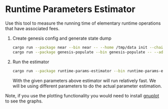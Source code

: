 # Runtime Parameters Estimator

Use this tool to measure the running time of elementary runtime operations that have associated fees.

1. Create genesis config and generate state dump
    ```bash
    cargo run --package near --bin near -- --home /tmp/data init --chain-id= --test-seed=alice.near --account-id=test.near --fast
    cargo run --package genesis-populate --bin genesis-populate -- --additional-accounts-num=200000 --home /tmp/data
    ```

2. Run the estimator
    ```bash
    cargo run --package runtime-params-estimator --bin runtime-params-estimator -- --home /tmp/data --accounts-num 20000 --iters 1 --warmup-iters 1
    ```
     
    With the given parameters above estimator will run relatively fast. We will be using different parameters to do the actual parameter estimation.

Note, if you use the plotting functionality you would need to install [gnuplot](http://gnuplot.info/) to see the graphs.
